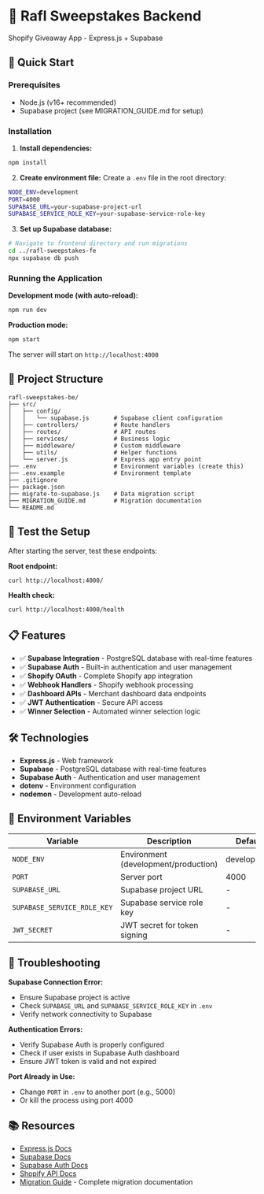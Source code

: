 # 🎉 Rafl Sweepstakes Backend

Shopify Giveaway App - Express.js + Supabase

## 🚀 Quick Start

### Prerequisites
- Node.js (v16+ recommended)
- Supabase project (see MIGRATION_GUIDE.md for setup)

### Installation

1. **Install dependencies:**
```bash
npm install
```

2. **Create environment file:**
Create a `.env` file in the root directory:
```bash
NODE_ENV=development
PORT=4000
SUPABASE_URL=your-supabase-project-url
SUPABASE_SERVICE_ROLE_KEY=your-supabase-service-role-key
```

3. **Set up Supabase database:**
```bash
# Navigate to frontend directory and run migrations
cd ../rafl-sweepstakes-fe
npx supabase db push
```

### Running the Application

**Development mode (with auto-reload):**
```bash
npm run dev
```

**Production mode:**
```bash
npm start
```

The server will start on `http://localhost:4000`

## 📁 Project Structure

```
rafl-sweepstakes-be/
├── src/
│   ├── config/
│   │   └── supabase.js       # Supabase client configuration
│   ├── controllers/          # Route handlers
│   ├── routes/               # API routes
│   ├── services/             # Business logic
│   ├── middleware/           # Custom middleware
│   ├── utils/                # Helper functions
│   └── server.js             # Express app entry point
├── .env                      # Environment variables (create this)
├── .env.example              # Environment template
├── .gitignore
├── package.json
├── migrate-to-supabase.js    # Data migration script
├── MIGRATION_GUIDE.md        # Migration documentation
└── README.md
```

## 🧪 Test the Setup

After starting the server, test these endpoints:

**Root endpoint:**
```bash
curl http://localhost:4000/
```

**Health check:**
```bash
curl http://localhost:4000/health
```

## 📋 Features

- ✅ **Supabase Integration** - PostgreSQL database with real-time features
- ✅ **Supabase Auth** - Built-in authentication and user management
- ✅ **Shopify OAuth** - Complete Shopify app integration
- ✅ **Webhook Handlers** - Shopify webhook processing
- ✅ **Dashboard APIs** - Merchant dashboard data endpoints
- ✅ **JWT Authentication** - Secure API access
- ✅ **Winner Selection** - Automated winner selection logic

## 🛠️ Technologies

- **Express.js** - Web framework
- **Supabase** - PostgreSQL database with real-time features
- **Supabase Auth** - Authentication and user management
- **dotenv** - Environment configuration
- **nodemon** - Development auto-reload

## 📝 Environment Variables

| Variable | Description | Default |
|----------|-------------|---------|
| `NODE_ENV` | Environment (development/production) | development |
| `PORT` | Server port | 4000 |
| `SUPABASE_URL` | Supabase project URL | - |
| `SUPABASE_SERVICE_ROLE_KEY` | Supabase service role key | - |
| `JWT_SECRET` | JWT secret for token signing | - |

## 🐛 Troubleshooting

**Supabase Connection Error:**
- Ensure Supabase project is active
- Check `SUPABASE_URL` and `SUPABASE_SERVICE_ROLE_KEY` in `.env`
- Verify network connectivity to Supabase

**Authentication Errors:**
- Verify Supabase Auth is properly configured
- Check if user exists in Supabase Auth dashboard
- Ensure JWT token is valid and not expired

**Port Already in Use:**
- Change `PORT` in `.env` to another port (e.g., 5000)
- Or kill the process using port 4000

## 📚 Resources

- [Express.js Docs](https://expressjs.com/)
- [Supabase Docs](https://supabase.com/docs)
- [Supabase Auth Docs](https://supabase.com/docs/guides/auth)
- [Shopify API Docs](https://shopify.dev/docs/api)
- [Migration Guide](./MIGRATION_GUIDE.md) - Complete migration documentation

